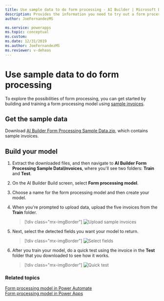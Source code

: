 ```yaml
---
title: Use sample data to do form processing - AI Builder | Microsoft Docs
description: Provides the information you need to try out a form processing model with sample data AI Builder.
author: JoeFernandezMS

ms.service: powerapps
ms.topic: conceptual
ms.custom: 
ms.date: 12/31/2019
ms.author: JoeFernandezMS
ms.reviewer: v-dehaas
---
```


# Use sample data to do form processing


To explore the possibilities of form processing, you can get started by building and training a form processing model using  [sample invoices](https://go.microsoft.com/fwlink/?linkid=2128080).


## Get the sample data

Download [AI Builder Form Processing Sample Data.zip](https://go.microsoft.com/fwlink/?linkid=2128080), which contains sample invoices.


## Build your model

1. Extract the downloaded files, and then navigate to **AI Builder Form Processing Sample Data\Invoices**, where you'll see two folders: **Train** and **Test**.
2. On the AI Builder Build screen, select **Form processing model**.
3. Choose a name for the form processing model and then create your model.
4. When you're prompted to upload data, upload the five invoices from the **Train** folder.

   > [!div class="mx-imgBorder"]
   > ![Upload sample invoices](media/upload-forms.png "Upload sample invoices")

5. Next, select the detected fields you want your model to return.

   > [!div class="mx-imgBorder"]
   > ![Select fields](media/select-form-fields.png "Select fields")

6. After you train your model, do a quick test using the invoice in the **Test** folder that you downloaded to see how it works.

   > [!div class="mx-imgBorder"]
   > ![Quick test](media/quick-test-form.png "Quick test")

### Related topics
[Form processing model in Power Automate](form-processing-model-in-flow.md) </br>
[Form processing model in Power Apps](form-processor-component-in-powerapps.md)
